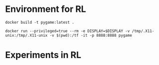# Environment for RL
`
docker build -t pygame:latest .  
`   

`
docker run --privileged=true --rm -e DISPLAY=$DISPLAY -v /tmp/.X11-unix:/tmp/.X11-unix -v $(pwd):/tf -it -p 8888:8888 pygame  
`
# Experiments in RL

